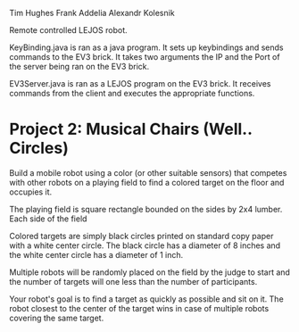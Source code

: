 Tim Hughes
Frank Addelia
Alexandr Kolesnik

Remote controlled LEJOS robot. 

KeyBinding.java is ran as a java program. It sets up keybindings and sends commands to the EV3 brick. It takes two arguments the IP and the Port of the server being ran on the EV3 brick.

EV3Server.java is ran as a LEJOS program on the EV3 brick. It receives commands from the client and executes the appropriate functions.


# Project 2: Musical Chairs (Well.. Circles)
Build a mobile robot using a color (or other suitable sensors) that competes with other robots on a playing field to find a colored target on the floor and occupies it.
 
The playing field is square rectangle bounded on the sides by 2x4 lumber. Each side of the field 

Colored targets are simply black circles printed on standard copy paper with a white center circle. The black circle has a diameter of 8 inches and the white center circle has a diameter of 1 inch.

Multiple robots will be randomly placed on the field by the judge to start and the number of targets will one less than the number of participants.

Your robot's goal is to find a target as quickly as possible and sit on it. The robot closest to the center of the target wins in case of multiple robots covering the same target.

